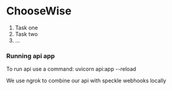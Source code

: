 # ChooseWise

1. Task one
2. Task two
3. ...

### Running api app

To run api use a command:
uvicorn api:app --reload

We use ngrok to combine our api with speckle webhooks locally
